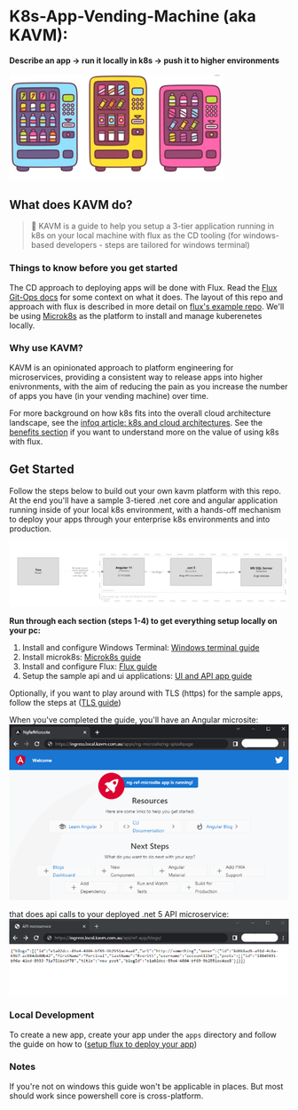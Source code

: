 # K8s-App-Vending-Machine (aka KAVM): 

#### Describe an app -> run it locally in k8s -> push it to higher environments
![app-vending-machine](./documentation/k8s-app-vending-machine.png)

## What does KAVM do?

> :telescope: KAVM is a guide to help you setup a 3-tier application running in k8s on your local machine with flux as the CD tooling (for windows-based developers - steps are tailored for windows terminal) 

### Things to know before you get started 

The CD approach to deploying apps will be done with Flux. Read the [Flux Git-Ops docs](https://toolkit.fluxcd.io/) for some context on what it does. The layout of this repo and approach with flux is described in more detail on [flux's example repo](https://github.com/fluxcd/flux2-kustomize-helm-example). We'll be using [Microk8s](https://microk8s.io/) as the platform to install and manage kuberenetes locally.

### Why use KAVM?

KAVM is an opinionated approach to platform engineering for microservices, providing a consistent way to release apps into higher enivronments, with the aim of reducing the pain as you increase the number of apps you have (in your vending machine) over time.

For more background on how k8s fits into the overall cloud architecture landscape, see the [infoq article: k8s and cloud architectures](https://www.infoq.com/minibooks/kubernetes-cloud-architectures/). See the [benefits section](./documentation/benefits.md) if you want to understand more on the value of using k8s with flux.


## Get Started

Follow the steps below to build out your own kavm platform with this repo. At the end you'll have a sample 3-tiered .net core and angular application running inside of your local k8s environment, with a hands-off mechanism to deploy your apps through your enterprise k8s environments and into production.

![3-tier-app-diagram](./documentation/component-diagram.png)

**Run through each section (steps 1-4) to get everything setup locally on your pc:**

1. Install and configure Windows Terminal: [Windows terminal guide](./installation/windows-terminal/README.md)
2. Install microk8s: [Microk8s guide](./installation/microk8s/README.md)
3. Install and configure Flux: [Flux guide](./installation/flux/README.md)
4. Setup the sample api and ui applications: [UI and API app guide](./installation/setup-api-and-microsite/sample-3-tier-application-guide.md)

Optionally, if you want to play around with TLS (https) for the sample apps, follow the steps at ([TLS guide](./installation/setup-api-and-microsite/tls-setup/setup-tls.md))

When you've completed the guide, you'll have an Angular microsite:
![app-ui](./documentation/ref-microsite.png)

that does api calls to your deployed .net 5 API microservice:
![api](./documentation/ref-api-microservice.png)

### Local Development

To create a new app, create your app under the `apps` directory and follow the guide on how to ([setup flux to deploy your app](./documentation/setup-flux-to-deploy-your-app.md))


### Notes

If you're not on windows this guide won't be applicable in places. But most should work since powershell core is cross-platform.
